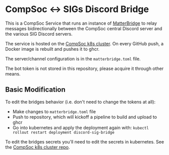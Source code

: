 # CompSoc <-> SIGs Discord Bridge

This is a CompSoc Service that runs an instance of [MatterBridge](https://github.com/42wim/matterbridge) to relay messages bidirectionally between the CompSoc central Discord server and the various SIG Discord servers.

The service is hosted on the [CompSoc k8s cluster](https://github.com/compsoc-edinburgh/CompSoc-k8s/tree/master/services/discord-sig-bridge). On every GitHub push, a Docker image is rebuilt and pushes it to ghcr. 

The server/channel configuration is in the `matterbridge.toml` file.

The bot token is not stored in this repository, please acquire it through other means.

## Basic Modification

To edit the bridges behavior (i.e. don't need to change the tokens at all):
- Make changes to `matterbridge.toml` file
- Push to repository, which will kickoff a pipeline to build and upload to ghcr
- Go into kubernetes and apply the deployment again with: `kubectl rollout restart deployment discord-sig-bridge`

To edit the bridges secrets you'll need to edit the secrets in kubernetes. See the [CompSoc k8s cluster repo](https://github.com/compsoc-edinburgh/CompSoc-k8s/tree/master/services/discord-sig-bridge).

